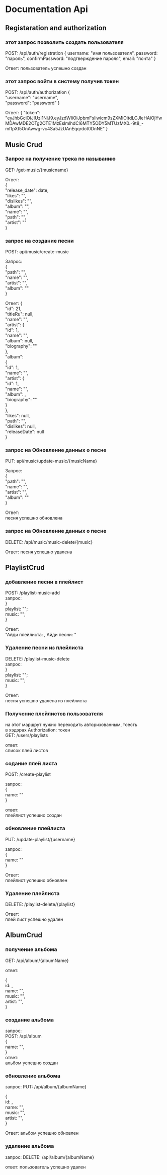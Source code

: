# Documentation Api

## Registaration and authorization
### этот запрос позволить создать пользователя

POST: /api/auth/registration
{
    username: "имя пользователя",
    password: "пароль",
    confirmPassword: "подтверждение пароля",
    email: "почта"
}

Ответ:
пользователь успешно создан


### этот запрос войти в систему получив токен
POST: /api/auth/authorization
{  
"username": "username",   
"password": "password" 
}

Ответ:
{ 
"token": "eyJhbGciOiJIUzI1NiJ9.eyJzdWIiOiJpbmFsIiwicm9sZXMiOltdLCJleHAiOjYwMDAwMDE2OTg2OTE1MzEsImlhdCI6MTY5ODY5MTUzMX0.-9t8_-mI1pXt5OnAwwg-vc4Sa5JzUAnEqqrdot0DnNE"
}


## Music Crud 
### Запрос на получение трека по называнию

GET: /get-music/{musicname}

Ответ:  
{   
"release_date": date,    
"likes": "",     
"dislikes": "",    
"album": "",    
"name": "",  
"path": "",  
"artist": ""  
}

### запрос на создание песни

POST: api/music/create-music

Запрос:   
{    
"path": "",   
"name": "",   
"artist": "",   
"album": ""    
}   

Ответ:
{  
"id": 21,   
"titleRu": null,  
"name": "",  
"artist": 
    {    
        "id": 1,  
        "name": "",  
        "album": null,   
        "biography": ""   
    },    
"album":    
    {       
        "id": 1,   
        "name": "",   
        "artist": {   
        "id": 1,  
        "name": "",   
        "album": ,   
        "biography": ""    
    }   
},      
"likes": null,  
"path": "",  
"dislikes": null,  
"releaseDate": null   
}  

### запрос на Обновление данных о песне

PUT: api/music/update-music/{musicName}

Запрос:   
{    
"path": "",     
"name": "",     
"artist": "",     
"album": ""      
}   
  
Ответ:  
песня успешно обновлена  


### запрос на Обновление данных о песне
DELETE: /api/music/music-delete/{music}

Ответ:
песня успешно удалена


## PlaylistCrud
### добавление песни в плейлист
POST: /playlist-music-add   
запрос:    
}      
    playlist: "";      
    music: "";     
}   

Ответ:    
"Айди плейлиста: , Айди песни: "    

### Удаление песни из плейлиста    
DELETE: /playlist-music-delete    
запрос:   
}    
    playlist: "";    
    music: "";     
}    

Ответ:   
песня успешно удалена из плейлиста    
### Получение плейлистов пользователя    
на этот маршрут нужно переходить авторизованным, тоесть   
в хэдэрах Authorization: токен    
GET: /users/playlists     

ответ:    
список плей листов    

### содание плей листа
POST: /create-playlist   

запрос:   
{   
    name: ""   
}   

ответ:   
плейлист успешно создан     
 
### обновление плейлиста
PUT: /update-playlist/{username}    

запрос:    
{     
    name: ""    
}     
   
Ответ:    
плейлист успешно обновлен     


### Удаление плейлиста

DELETE: /playlist-delete/{playlist}       

Ответ:       
плей лист успешно удален   


## AlbumCrud    
### получение альбома    

GET: /api/album/{albumName}     

ответ:  
   
{    
id: ,   
name: "",   
music: "",   
artist: "",   
}   


### создание альбома
запрос:   
POST: /api/album   
{   
 name: "",    
}   
ответ:    
альбом успешно создан   


### обновление альбома
запрос:
PUT: /api/album/{albumName}

{    
id: ,   
name: "",   
music: "",   
artist: "",   
}   

Ответ:
альбом успешно обновлен

### удаление альбома 
запрос:
DELETE: /api/album/{albumName}

ответ:
пользователь успешно удален